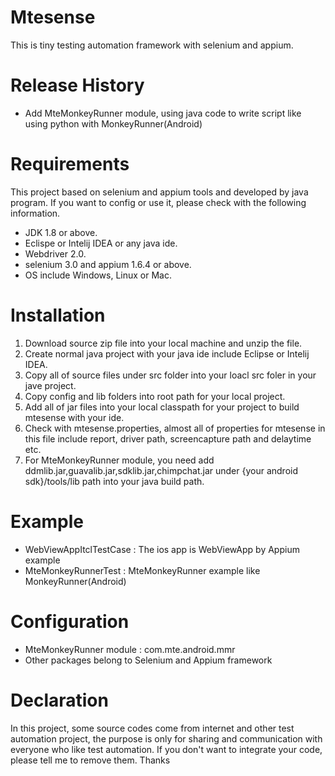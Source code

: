 # Mtesense
This is tiny testing automation framework with selenium and appium.

# Release History

  - Add MteMonkeyRunner module, using java code to write script like using python with MonkeyRunner(Android)

# Requirements
This project based on selenium and appium tools and developed by java program. If you want to config or use it, please check with the following information.

  - JDK 1.8 or above.
  - Eclispe or Intelij IDEA or any java ide.
  - Webdriver 2.0.
  - selenium 3.0 and appium 1.6.4 or above.
  - OS include Windows, Linux or Mac.

# Installation

  1. Download source zip file into your local machine and unzip the file.
  2. Create normal java project with your java ide include Eclipse or Intelij IDEA.
  3. Copy all of source files under src folder into your loacl src foler in your jave project.
  4. Copy config and lib folders into root path for your local project.
  5. Add all of jar files into your local classpath for your project to build mtesense with your ide.
  6. Check with mtesense.properties, almost all of properties for mtesense in this file include report, driver path, screencapture path and delaytime etc.
  7. For MteMonkeyRunner module, you need add ddmlib.jar,guavalib.jar,sdklib.jar,chimpchat.jar under {your android sdk}/tools/lib path into your java build path.

# Example
   - WebViewAppItclTestCase : The ios app is WebViewApp by Appium example
   - MteMonkeyRunnerTest : MteMonkeyRunner example like MonkeyRunner(Android)

# Configuration
   - MteMonkeyRunner module : com.mte.android.mmr
   - Other packages belong to Selenium and Appium framework

# Declaration
In this project, some source codes come from internet and other test automation project, the purpose is only for sharing and communication with everyone who like test automation. If you don't want to integrate your code, please tell me to remove them. Thanks
